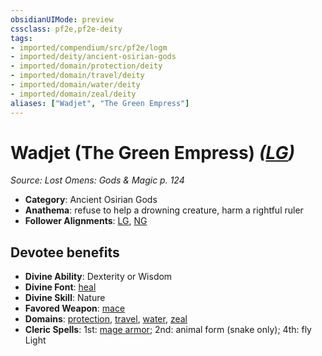 ```yaml
---
obsidianUIMode: preview
cssclass: pf2e,pf2e-deity
tags:
- imported/compendium/src/pf2e/logm
- imported/deity/ancient-osirian-gods
- imported/domain/protection/deity
- imported/domain/travel/deity
- imported/domain/water/deity
- imported/domain/zeal/deity
aliases: ["Wadjet", "The Green Empress"]
---
```

# Wadjet (The Green Empress) *([LG](lawful-goo-b1.md))*  
*Source: Lost Omens: Gods & Magic p. 124*  

- **Category**: Ancient Osirian Gods
- **Anathema**: refuse to help a drowning creature, harm a rightful ruler
- **Follower Alignments**: [LG](lawful-goo-b1.md), [NG](neutral-good-b1.md)

## Devotee benefits

- **Divine Ability**: Dexterity or Wisdom
- **Divine Font**: [heal](../../spells/heal.md)
- **Divine Skill**: Nature
- **Favored Weapon**: [mace](../../equipment/items/mace.md)
- **Domains**: [protection](../domains.md#Protection), [travel](../domains.md#Travel), [water](../domains.md#Water), [zeal](../domains.md#Zeal)
- **Cleric Spells**: 1st: [mage armor](../../spells/mage-armor.md); 2nd: animal form (snake only); 4th: fly Light